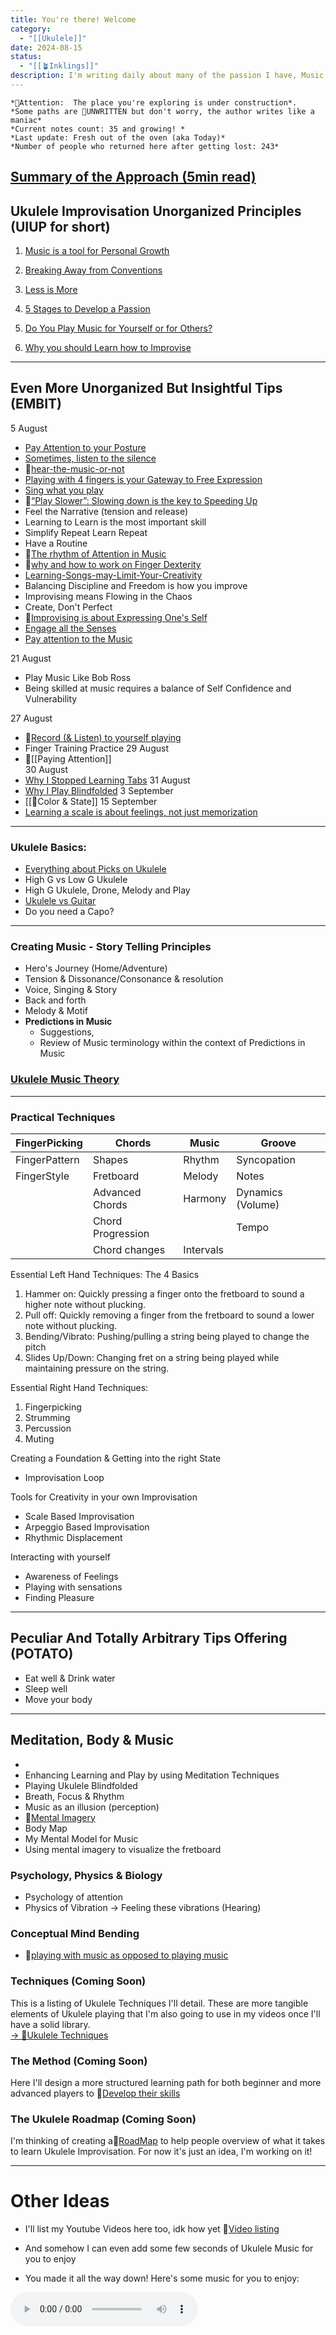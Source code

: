 ```yaml
---
title: You're there! Welcome
category:
  - "[[Ukulele]]"
date: 2024-08-15
status:
  - "[[🪴Inklings]]"
description: I'm writing daily about many of the passion I have, Music is one of them. This is where I keep all my notes about Ukulele. If you don't mind the mess, this is the place for you.
---
```

```
*🚧Attention:  The place you're exploring is under construction*.
*Some paths are 📝UNWRITTEN but don't worry, the author writes like a maniac*
*Current notes count: 35 and growing! * 
*Last update: Fresh out of the oven (aka Today)* 
*Number of people who returned here after getting lost: 243*
```
## **[Summary of the Approach (5min read)](/notes/a-different-way-of-playing-the-ukulele)**


## Ukulele Improvisation Unorganized Principles (UIUP for short)

1. [Music is a tool for Personal Growth](/notes/music-is-a-tool-for-personal-growth)

2. [Breaking Away from Conventions](/notes/breaking-away-from-conventions)

3. [Less is More](/notes/less-is-more)

4. [5 Stages to Develop a Passion](/notes/5-stages-to-develop-a-passion)

5. [Do You Play Music for Yourself or for Others?](/notes/do-you-play-music-for-yourself-or-for-others)

6. [Why you should Learn how to Improvise](/notes/why-you-should-learn-how-to-improvise)

---


## Even More Unorganized But Insightful Tips (EMBIT)

 5 August
- [Pay Attention to your Posture](/notes/posture)
- [Sometimes, listen to the silence](/notes/listen-to-the-silence)
- 📝[hear-the-music-or-not](/notes/hear-the-music-or-not)
- [Playing with 4 fingers is your Gateway to Free Expression](/notes/playing-with-4-fingers-is-your-gateway-to-free-expression)
- [Sing what you play](/notes/sing-what-you-hear) 
- 📝[“Play Slower”: Slowing down is the key to Speeding Up](/notes/play-slower)
- Feel the Narrative (tension and release)
- Learning to Learn is the most important skill 
- Simplify Repeat Learn Repeat 
- Have a Routine
- 📝[The rhythm of Attention in Music](/notes/attention-in-music)
- 📝[why and how to work on Finger Dexterity]()
- [Learning-Songs-may-Limit-Your-Creativity](/notes/Why-Learning-Songs-may-Limit-Your-Creativity)
- Balancing Discipline and Freedom is how you improve 
- Improvising means Flowing in the Chaos
- Create, Don't Perfect
- 📝[Improvising is about Expressing One's Self](/notes/Improvising-is-about-Expressing-One-s-Self)
- [Engage all the Senses](/notes/engage-all-the-senses)
- [Pay attention to the Music](/notes/Pay-attention-to-the-music)


21 August
- Play Music Like Bob Ross
- Being skilled at music requires a balance of Self Confidence and Vulnerability

27 August
- 📝[Record (& Listen) to yourself playing](📝record-yourself-playing.md)
- Finger Training Practice
29 August 
- 📝[[Paying Attention]]  
30 August
- [Why I Stopped Learning Tabs](/notes/why-i-stopped-learning-tabs)
31 August
- [Why I Play Blindfolded](/notes/why-i-play-blindfolded)
3 September
-  [[📝Color & State]]
15 September 
- [Learning a scale is about feelings, not just memorization](/notes/learning-a-scale-is-about-feelings)

---

### Ukulele Basics:
- [Everything about Picks on Ukulele](/notes/pick)
- High G vs Low G Ukulele
- High G Ukulele, Drone, Melody and Play 
- [Ukulele vs Guitar](/notes/ukulelevsguitar)
- Do you need a Capo?

---

### Creating Music - Story Telling Principles
- Hero's Journey (Home/Adventure)
- Tension & Dissonance/Consonance & resolution
- Voice, Singing & Story
- Back and forth
- Melody & Motif
- **Predictions in Music** 
	- Suggestions,
	- Review of Music terminology within the context of Predictions in Music


### [Ukulele Music Theory](/notes/moc-music-theory)



---

### Practical Techniques

| FingerPicking | Chords            | Music     | Groove            |
| ------------- | ----------------- | --------- | ----------------- |
| FingerPattern | Shapes            | Rhythm    | Syncopation       |
| FingerStyle   | Fretboard         | Melody    | Notes             |
|               | Advanced Chords   | Harmony   | Dynamics (Volume) |
|               | Chord Progression |           | Tempo             |
|               | Chord changes     | Intervals |                   |

Essential Left Hand Techniques:
The 4 Basics
1. Hammer on: Quickly pressing a finger onto the fretboard to sound a higher note without plucking.
2. Pull off: Quickly removing a finger from the fretboard to sound a lower note without plucking.
3. Bending/Vibrato: Pushing/pulling a string being played to change the pitch
4. Slides Up/Down: Changing fret on a string being played  while maintaining pressure on the string.


Essential Right Hand Techniques:
1. Fingerpicking
2. Strumming
3. Percussion
4. Muting

Creating a Foundation & Getting into the right State
- Improvisation Loop

Tools for Creativity in your own Improvisation
- Scale Based Improvisation
- Arpeggio Based Improvisation
- Rhythmic Displacement

Interacting with yourself
- Awareness of Feelings
- Playing with sensations
- Finding Pleasure




---
## Peculiar And Totally Arbitrary Tips Offering (POTATO)

- Eat well & Drink water
- Sleep well
- Move your body 

---
## Meditation, Body & Music
- 
- Enhancing Learning and Play by using Meditation Techniques
- Playing Ukulele Blindfolded
- Breath, Focus & Rhythm
- Music as an illusion (perception)
- 📝[Mental Imagery](mental-imagery)
- Body Map
- My Mental Model for Music
- Using mental imagery to visualize the fretboard
### Psychology, Physics & Biology
- Psychology of attention
- Physics of Vibration -> Feeling these vibrations (Hearing) 

### Conceptual Mind Bending
- 📝[playing with music as opposed to playing music](/notes/playingwithmusic)


### Techniques (Coming Soon)
This is a listing of Ukulele Techniques I'll detail. These are more tangible elements of Ukulele playing that I'm also going to use in my videos once I'll have a solid library.<br>
[→ 📝Ukulele Techniques](/notes/UkuleleTechniques)

### The Method (Coming Soon)
Here I'll design a more structured learning path for both beginner and more advanced players to 📝[Develop their skills](/notes/foundation)

### The Ukulele Roadmap (Coming Soon)
I'm thinking of creating a📝[RoadMap](/notes/roadmap) to help people overview of what it takes to learn Ukulele Improvisation. For now it's just an idea, I'm working on it! 

---
# Other Ideas
- I'll list my Youtube Videos here too, idk how yet
📝[Video listing](/notes/Videos)

- And somehow I can even add some few seconds of Ukulele Music for you to enjoy

- You made it all the way down! Here's some music for you to enjoy:

<audio src="/audio/UkuleleTest.mp3" controls></audio>

